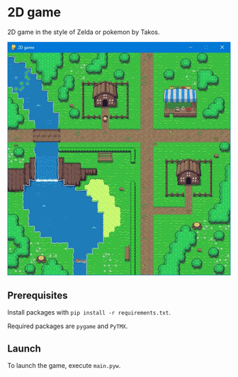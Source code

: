 # 2D game
2D game in  the style of Zelda or pokemon by Takos.

![Gameplay image](Gameplay.png)

## Prerequisites
Install packages with `pip install -r requirements.txt`.

Required packages are `pygame` and `PyTMX`.

## Launch
To launch the game, execute `main.pyw`.
